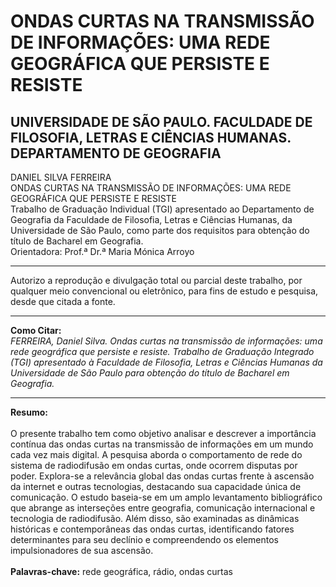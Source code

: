 # ONDAS CURTAS NA TRANSMISSÃO DE INFORMAÇÕES: UMA REDE GEOGRÁFICA QUE PERSISTE E RESISTE


## UNIVERSIDADE DE SÃO PAULO. FACULDADE DE FILOSOFIA, LETRAS E CIÊNCIAS HUMANAS. DEPARTAMENTO DE GEOGRAFIA


DANIEL SILVA FERREIRA<br>
ONDAS CURTAS NA TRANSMISSÃO DE INFORMAÇÕES: UMA REDE
GEOGRÁFICA QUE PERSISTE E RESISTE<br>
Trabalho de Graduação Individual (TGI) apresentado ao Departamento de Geografia da Faculdade de Filosofia, Letras e Ciências Humanas, da Universidade de São Paulo, como parte dos requisitos para obtenção do título de Bacharel em Geografia.<br>
Orientadora: Prof.ª Dr.ª Maria Mónica Arroyo

<hr>
Autorizo a reprodução e divulgação total ou parcial deste trabalho, por qualquer meio convencional ou eletrônico, para fins de estudo e pesquisa, desde que citada a fonte.
<hr>
<b>Como Citar:</b> <br>
<i>FERREIRA, Daniel Silva. Ondas curtas na transmissão de informações: uma rede geográfica que persiste e resiste. Trabalho de Graduação Integrado (TGI) apresentado à Faculdade de Filosofia, Letras e Ciências Humanas da Universidade de São Paulo para obtenção
do título de Bacharel em Geografia.</i>
<hr>
<b>Resumo:</b><br><br>
O presente trabalho tem como objetivo analisar e descrever a importância contínua das ondas curtas na transmissão de informações em um mundo cada vez mais digital. A pesquisa aborda o comportamento de rede do sistema de radiodifusão em ondas curtas, onde  ocorrem disputas por poder. Explora-se a relevância global das ondas curtas frente à ascensão da internet e outras tecnologias, destacando sua capacidade única de comunicação. O estudo baseia-se em um amplo levantamento bibliográfico que abrange as interseções entre geografia, comunicação internacional e tecnologia de radiodifusão. Além disso, são examinadas as dinâmicas históricas e contemporâneas das ondas curtas, identificando fatores determinantes para seu declínio e compreendendo os elementos impulsionadores de sua ascensão.
<br><br>
<b>Palavras-chave:</b> rede geográfica, rádio, ondas curtas
